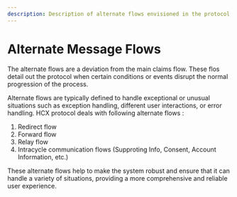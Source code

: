 ```yaml
---
description: Description of alternate flows envisioned in the protocol
---
```


# Alternate Message Flows

The alternate flows are a deviation from the main claims flow. These flos detail out the protocol when certain conditions or events disrupt the normal progression of the process.&#x20;

Alternate flows are typically defined to handle exceptional or unusual situations such as exception handling, different user interactions, or error handling. HCX protocol deals with following alternate flows :&#x20;

1. Redirect flow
2. Forward flow
3. Relay flow
4. Intracycle communication flows (Supproting Info, Consent, Account Information, etc.)

These alternate flows help to make the system robust and ensure that it can handle a variety of situations, providing a more comprehensive and reliable user experience.&#x20;
